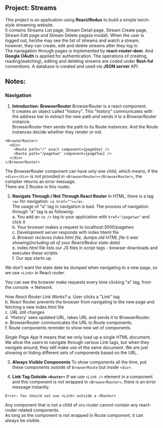 ## Project: Streams
This project is an application using **React/Redux** to build a simple twich-style streaming website.<br />
It contains Streams List page, Stream Detail page, Stream Create page, Stream Edit page and Stream Delete page(a modal). When the user is logged out, he/she may see the list of streams and watch a stream; however, they can create, edit and delete streams after they log in.<br />
The naviagation through pages is implemented by **react-router-dom**. And **Google OAuth** is applied for authentication. The operations of creating, reading(watching), editing and deleting streams are coded under **Rest-ful** conventions. A database is created and used via **JSON server** API.

## Notes:

### Navigation
1. **Introduction: BrowserRouter**
BrowserRouter is a react component. <br />
It creates an object called "history". This "history" communicates with the address bar to extract the new path and sends it to a BrowserRouter instance.<br />
BrowserRouter then sends the path to its Route instances. And the Route instances decide whether they render or not.

```
<BrowserRouter>
  <div>
    <Route path="/" exact component={pageOne} />
    <Route path="/pagetwo" component={pageTwo} />
  </div>
</BrowserRouter>
```

The BrowserRouter component can have only one child, which means, if the `<div></div>` is not provided in `<BrowserRouter></BrowserRouter>`, the complier returns an error message.<br />
There are 2 Routes in this router.

2. **Navigate Through / Not Through React Router**
In HTML, there is a tag `<a>` for navigation: `<a href=""></a>`.<br />
The usage of "a" tag in navigation is bad. The process of navigation through "a" tag is as following:<br />
a. You add an `<a />` tag to your applciation with `href="/pagetwo"` and click it<br />
b. Your browser makes a request to localhost:3000/pagetwo<br />
c. Development server responds with index.hteml file<br />
d. *Browser recieves index.html file, dumps old HTML file it was showing(including all of your React/Redux state data)*<br />
e. index.html file lists our JS files in script tags - browser downloads and executes these scripts.<br />
f. Our app starts up.

We don't want the state date be dumped when navigating to a new page, so we use `<Link>` in React router.

You can see the browser make requests every time clicking "a" tag, from the console -> Network.

*How React Router Link Works?*
a. User clicks a "Link" tag<br />
b. React Router prevents the browser from navigating to the new page and fetching a new index.html file<br />
c. URL still changes<br />
d. 'History' sees updated URL, takes URL and sends it to BrowserRouter.<br />
e. BrowserRouter communicates the URL to Route components.<br />
f. Route components rerender to show new set of components.

*Single Page App*
It means that we only load up a single HTML document. We allow the users to navigate through various Link tags, but when they navigate around, they still make use of the same document. We are just showing or hiding different sets of components based on the URL.

3. **Always Visible Components**
To show components all the time, put these components outside of `BrowserRoute` but inside `<div>`.

4. **Link Tag Outside `<Router>`**
If we use `<Link />` element in a component and this component is not wrapped in `<BrowserRouter>`, there is an error message instantly.<br />

```
Error: You should not use <Link> outside a <Router>
```

Any component that is not a child of oru router cannot contain any react-router related components.<br />
As long as the component is not wrapped in Route component, it can always be visible.
